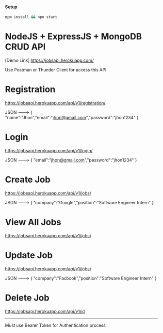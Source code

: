 #### Setup

```bash
npm install && npm start
```

# NodeJS + ExpressJS + MongoDB CRUD API
[Demo Link] https://jobsapi.herokuapp.com/

Use Postman or Thunder Client  for access this API

# Registration

https://jobsapi.herokuapp.com/api/v1/registration/

JSON ---> {
    "name":"Jhon","email":"jhon@gmail.com","password":"jhon1234"
}

# Login

https://jobsapi.herokuapp.com/api/v1/login/

JSON ---> {
    "email":"jhon@gmail.com","password":"jhon1234"
}

# Create Job

https://jobsapi.herokuapp.com/api/v1/jobs/

JSON ---> {
    "company":"Google","position":"Software Engineer Intern"
}

# View All Jobs

https://jobsapi.herokuapp.com/api/v1/jobs/

# Update Job
https://jobsapi.herokuapp.com/api/v1/jobs/

JSON ---> {
    "company":"Facbook","position":"Software Engineer Intern"
}


# Delete Job
https://jobsapi.herokuapp.com/api/v1/id
<hr>
 
 Must use Bearer Token for Authentication process 


